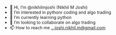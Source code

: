 - 👋 Hi, I’m @nikhilmjoshi (Nikhil M Joshi)
- 👀 I’m interested in pythonr coding and algo trading
- 🌱 I’m currently learning python
- 💞️ I’m looking to collaborate on algo trading
- 📫 How to reach me ...joshi.nikhil.m@gmail.com

<!---
nikhilmjoshi/nikhilmjoshi is a ✨ special ✨ repository because its `README.md` (this file) appears on your GitHub profile.
You can click the Preview link to take a look at your changes.
--->
